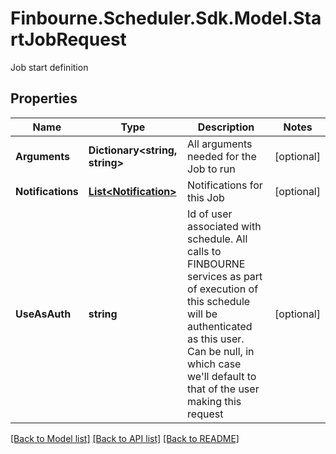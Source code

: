 # Finbourne.Scheduler.Sdk.Model.StartJobRequest
Job start definition

## Properties

Name | Type | Description | Notes
------------ | ------------- | ------------- | -------------
**Arguments** | **Dictionary&lt;string, string&gt;** | All arguments needed for the Job to run | [optional] 
**Notifications** | [**List&lt;Notification&gt;**](Notification.md) | Notifications for this Job | [optional] 
**UseAsAuth** | **string** | Id of user associated with schedule. All calls to FINBOURNE services  as part of execution of this schedule will be authenticated as this   user. Can be null, in which case we&#39;ll default to that of the user   making this request | [optional] 

[[Back to Model list]](../README.md#documentation-for-models) [[Back to API list]](../README.md#documentation-for-api-endpoints) [[Back to README]](../README.md)

